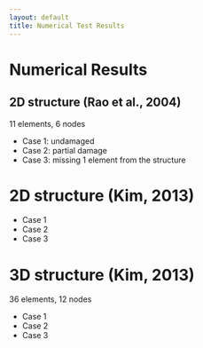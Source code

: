 ```yaml
---
layout: default
title: Numerical Test Results
---
```


# Numerical Results

## 2D structure (Rao et al., 2004)

11 elements, 6 nodes

- Case 1: undamaged
- Case 2: partial damage
- Case 3: missing 1 element from the structure

# 2D structure (Kim, 2013)

- Case 1
- Case 2
- Case 3


# 3D structure (Kim, 2013)

36 elements, 12 nodes

- Case 1
- Case 2
- Case 3
